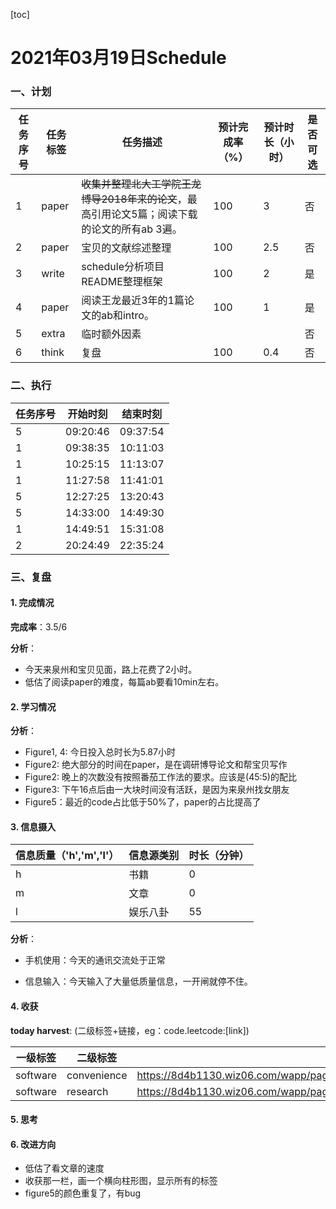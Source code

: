 [toc]

# 2021年03月19日Schedule

### 一、计划

| 任务序号 | 任务标签 | 任务描述                                                     | 预计完成率（%） | 预计时长（小时） | 是否可选 |
| -------- | -------- | ------------------------------------------------------------ | --------------- | ---------------- | -------- |
| 1        | paper    | ~~收集并整理北大工学院王龙博导2018年来的论文~~，最高引用论文5篇；阅读下载的论文的所有ab 3遍。 | 100             | 3                | 否       |
| 2        | paper    | 宝贝的文献综述整理                                           | 100             | 2.5              | 否       |
| 3        | write    | schedule分析项目README整理框架                               | 100             | 2                | 是       |
| 4        | paper    | 阅读王龙最近3年的1篇论文的ab和intro。                        | 100             | 1                | 是       |
| 5        | extra    | 临时额外因素                                                 |                 |                  | 否       |
| 6        | think    | 复盘                                                         | 100             | 0.4              | 否       |

### 二、执行

| 任务序号 | 开始时刻 | 结束时刻 |
| -------- | -------- | -------- |
| 5        | 09:20:46 | 09:37:54 |
| 1        | 09:38:35 | 10:11:03 |
| 1        | 10:25:15 | 11:13:07 |
| 1        | 11:27:58 | 11:41:01 |
| 5        | 12:27:25 | 13:20:43 |
| 5        | 14:33:00 | 14:49:30 |
| 1        | 14:49:51 | 15:31:08 |
| 2        | 20:24:49 | 22:35:24 |

### 三、复盘

#### 1. 完成情况

**完成率**：3.5/6

**分析**：

- 今天来泉州和宝贝见面，路上花费了2小时。
- 低估了阅读paper的难度，每篇ab要看10min左右。

#### 2. 学习情况
**分析**：

- Figure1, 4: 今日投入总时长为5.87小时
- Figure2: 绝大部分的时间在paper，是在调研博导论文和帮宝贝写作
- Figure2: 晚上的次数没有按照番茄工作法的要求。应该是(45:5)的配比
- Figure3: 下午16点后由一大块时间没有活跃，是因为来泉州找女朋友
- Figure5：最近的code占比低于50%了，paper的占比提高了



#### 3. 信息摄入
| 信息质量（'h','m','l'） | 信息源类别 | 时长（分钟） |
| ----------------------- | ---------- | ------------ |
| h                       | 书籍       | 0            |
| m                       | 文章       | 0            |
| l                       | 娱乐八卦   | 55           |

**分析**：

- 手机使用：今天的通讯交流处于正常

- 信息输入：今天输入了大量低质量信息，一开闸就停不住。


#### 4. 收获
**today harvest**:  (二级标签+链接，eg：code.leetcode:[link])

| 一级标签 | 二级标签    | 访问链接（如有）                                             |
| -------- | ----------- | ------------------------------------------------------------ |
| software | convenience | https://8d4b1130.wiz06.com/wapp/pages/view/share/s/2diN4M0n917G2t5rDb1YqQeg22pNd73tAAAW2EHBpp1ZZDpN |
| software | research    | https://8d4b1130.wiz06.com/wapp/pages/view/share/s/2diN4M0n917G2t5rDb1YqQeg3Q0_B62r8Q4s2Ny8VF3lfomp |

#### 5. 思考

#### 6. 改进方向

- 低估了看文章的速度
- 收获那一栏，画一个横向柱形图，显示所有的标签
- figure5的颜色重复了，有bug